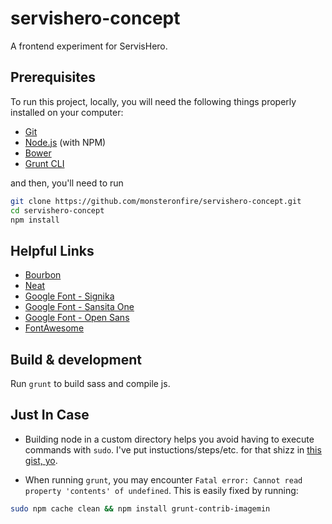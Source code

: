 # servishero-concept
A frontend experiment for ServisHero.

## Prerequisites
To run this project, locally, you will need the following things properly installed on your computer:
* [Git](http://git-scm.com/)
* [Node.js](http://nodejs.org/) (with NPM)
* [Bower](http://bower.io/)
* [Grunt CLI](http://gruntjs.com/)

and then, you'll need to run
```zsh
git clone https://github.com/monsteronfire/servishero-concept.git
cd servishero-concept
npm install
```
## Helpful Links
* [Bourbon](https://github.com/thoughtbot/bourbon)
* [Neat](https://github.com/thoughtbot/neat)
* [Google Font - Signika](https://www.google.com/fonts/specimen/Signika)
* [Google Font - Sansita One](https://www.google.com/fonts/specimen/Sansita+One)
* [Google Font - Open Sans](https://www.google.com/fonts/specimen/Open+Sans)
* [FontAwesome](https://fortawesome.github.io/Font-Awesome/cheatsheet/)


## Build & development

Run `grunt` to build sass and compile js.

## Just In Case
* Building node in a custom directory helps you avoid having to execute commands with `sudo`. I've put instuctions/steps/etc. for that shizz in [this gist, yo](https://gist.github.com/monsteronfire/adcfd633aa78cfb72c60).

* When running `grunt`, you may encounter `Fatal error: Cannot read property 'contents' of undefined`. This is easily fixed by running:
```zsh
sudo npm cache clean && npm install grunt-contrib-imagemin
```
